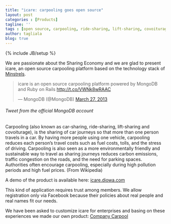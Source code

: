 ```yaml
---
title: "icare: carpooling goes open source"
layout: post
categories : [Products]
tagline: ''
tags : [open source, carpooling, ride-sharing, lift-sharing, covoiturage, sharing economy]
author: tagliala
blog: true
---
```

{% include JB/setup %}

We are passionate about the Sharing Economy and we are glad to present icare, an open source carpooling platform based on the technology stack of [Minstrels](http://beta.minstrels.com/).

<!--more-->

<blockquote class="twitter-tweet"><p>icare is an open source carpooling platform powered by MongoDB and Ruby on Rails <a href="http://t.co/VWNk8wRAAC">http://t.co/VWNk8wRAAC</a></p>&mdash; MongoDB (@MongoDB) <a href="https://twitter.com/MongoDB/statuses/316844640227696640">March 27, 2013</a></blockquote>
<script async src="//platform.twitter.com/widgets.js" charset="utf-8"></script>
<h6 class="text-muted">Tweet from the official MongoDB account</h6>

Carpooling (also known as car-sharing, ride-sharing, lift-sharing and covoiturage), is the sharing of car journeys so that more than one person travels in a car. By having more people using one vehicle, carpooling reduces each person’s travel costs such as fuel costs, tolls, and the stress of driving. Carpooling is also seen as a more environmentally friendly and sustainable way to travel as sharing journeys reduces carbon emissions, traffic congestion on the roads, and the need for parking spaces. Authorities often encourage carpooling, especially during high pollution periods and high fuel prices. (From Wikipedia)

A demo of the product is available here: [icare.diowa.com](http://icare.diowa.com/)

This kind of application requires trust among members. We allow registration only via Facebook because their policies about real people and real names fit our needs.

We have been asked to customize icare for enterprises and basing on these experiences we made our own product: [Company Carpool](http://www.companycarpool.com)
